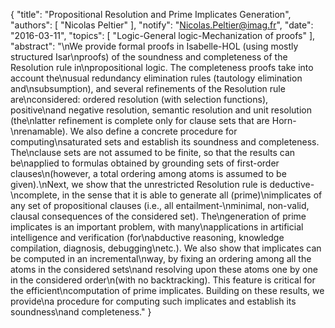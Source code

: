 {
    "title": "Propositional Resolution and Prime Implicates Generation",
    "authors": [
        "Nicolas Peltier"
    ],
    "notify": "Nicolas.Peltier@imag.fr",
    "date": "2016-03-11",
    "topics": [
        "Logic-General logic-Mechanization of proofs"
    ],
    "abstract": "\nWe provide formal proofs in Isabelle-HOL (using mostly structured Isar\nproofs) of the soundness and completeness of the Resolution rule in\npropositional logic.  The completeness proofs take into account the\nusual redundancy elimination rules (tautology elimination and\nsubsumption), and several refinements of the Resolution rule are\nconsidered: ordered resolution (with selection functions), positive\nand negative resolution, semantic resolution and unit resolution (the\nlatter refinement is complete only for clause sets that are Horn-\nrenamable). We also define a concrete procedure for computing\nsaturated sets and establish its soundness and completeness. The\nclause sets are not assumed to be finite, so that the results can be\napplied to formulas obtained by grounding sets of first-order clauses\n(however, a total ordering among atoms is assumed to be given).\nNext, we show that the unrestricted Resolution rule is deductive-\ncomplete, in the sense that it is able to generate all  (prime)\nimplicates of any set of propositional clauses (i.e., all entailment-\nminimal, non-valid, clausal consequences of the considered set). The\ngeneration of prime implicates is an important problem, with many\napplications in artificial intelligence and verification (for\nabductive reasoning, knowledge compilation, diagnosis, debugging\netc.). We also show that implicates can be computed in an incremental\nway, by fixing an ordering among all the atoms in the considered sets\nand resolving upon these atoms one by one in the considered order\n(with no backtracking). This feature is critical for the efficient\ncomputation of prime implicates. Building on these results, we provide\na procedure for computing such implicates and establish its soundness\nand completeness."
}